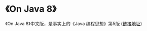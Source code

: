 # 《On Java 8》

《On Java 8》中文版，是事实上的《Java 编程思想》第5版
([链接地址](https://lingcoder.github.io/OnJava8/#/?id=on-java-8))

